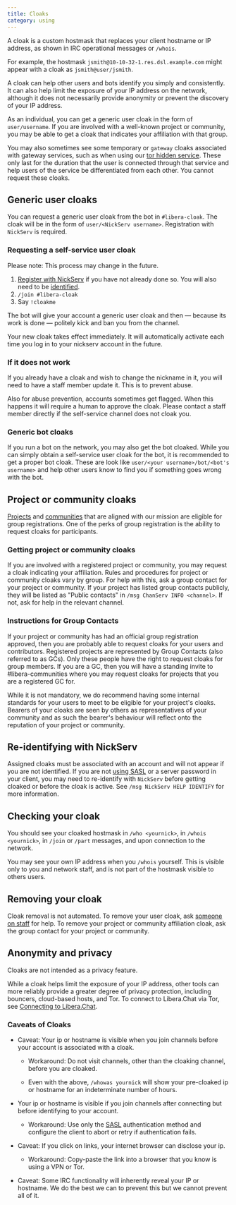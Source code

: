```yaml
---
title: Cloaks 
category: using
---
```


A cloak is a custom hostmask that replaces your client hostname or IP address,
as shown in IRC operational messages or `/whois`.

For example, the hostmask `jsmith@10-10-32-1.res.dsl.example.com` might appear
with a cloak as `jsmith@user/jsmith`.

A cloak can help other users and bots identify you simply and consistently. It
can also help limit the exposure of your IP address on the network, although
it does not necessarily provide anonymity or prevent the discovery of your IP
address.

As an individual, you can get a generic user cloak in the form of
`user/username`. If you are involved with a well-known project or community,
you may be able to get a cloak that indicates your affiliation with that
group.

You may also sometimes see some temporary or `gateway` cloaks associated with
gateway services, such as when using our
[tor hidden service](/guides/connect#accessing-liberachat-via-tor). These only
last for the duration that the user is connected through that service and help
users of the service be differentiated from each other. You cannot request
these cloaks.

## Generic user cloaks

You can request a generic user cloak from the bot in `#libera-cloak`. The
cloak will be in the form of `user/<NickServ username>`. Registration with
`NickServ` is required.

### Requesting a self-service user cloak

Please note: This process may change in the future.

1. [Register with NickServ](/guides/registration) if you have not already
   done so. You will also need to be
   [identified](/guides/registration#logging-in).
2. `/join #libera-cloak`
3. Say `!cloakme`

The bot will give your account a generic user cloak and then — because its
work is done — politely kick and ban you from the channel.

Your new cloak takes effect immediately. It will automatically activate each
time you log in to your nickserv account in the future.

### If it does not work

If you already have a cloak and wish to change the nickname in it, you will
need to have a staff member update it. This is to prevent abuse.

Also for abuse prevention, accounts sometimes get flagged. When this happens
it will require a human to approve the cloak. Please contact a staff member
directly if the self-service channel does not cloak you.

### Generic bot cloaks

If you run a bot on the network, you may also get the bot cloaked. While you
can simply obtain a self-service user cloak for the bot, it is recommended to
get a proper bot cloak. These are look like
`user/<your username>/bot/<bot's username>` and help
other users know to find you if something goes wrong with the bot.

## Project or community cloaks

[Projects](https://libera.chat/chanreg#project-registration) and
[communities](https://libera.chat/chanreg#community-registration) that are
aligned with our mission are eligible for group registrations. One of the
perks of group registration is the ability to request cloaks for participants.

### Getting project or community cloaks

If you are involved with a registered project or community, you may
request a cloak indicating your affiliation. Rules and procedures for project
or community cloaks vary by group. For help with this, ask a group contact for
your project or community. If your project has listed group contacts publicly,
they will be listed as "Public contacts" in `/msg ChanServ INFO <channel>`. If
not, ask for help in the relevant channel.

### Instructions for Group Contacts

If your project or community has had an official group registration approved,
then you are probably able to request cloaks for your users and contributors.
Registered projects are represented by Group Contacts (also referred to as GCs).
Only these people have the right to request cloaks for group members.
If you are a GC, then you will have a standing invite to #libera-communities
where you may request cloaks for projects that you are a registered GC for.

While it is not mandatory, we do recommend having some internal standards for
your users to meet to be eligible for your project's cloaks. Bearers of your
cloaks are seen by others as representatives of your community and as such the
bearer's behaviour will reflect onto the reputation of your project or community.

## Re-identifying with NickServ

Assigned cloaks must be associated with an account and will not appear if you
are not identified. If you are not [using SASL](/guides/sasl) or a server
password in your client, you may need to re-identify with `NickServ` before
getting cloaked or before the cloak is active. See
`/msg NickServ HELP IDENTIFY` for more information.

## Checking your cloak

You should see your cloaked hostmask in `/who <yournick>`, in
`/whois <yournick>`, in `/join` or `/part` messages, and upon connection to
the network.

You may see your own IP address when you `/whois` yourself. This is visible
only to you and network staff, and is not part of the hostmask visible to
others users.

## Removing your cloak

Cloak removal is not automated. To remove your user cloak, ask [someone on
staff](https://libera.chat/about#wider-staff-and-organisation-membership) for
help. To remove your project or community affiliation cloak, ask the group
contact for your project or community.

## Anonymity and privacy

Cloaks are not intended as a privacy feature.

While a cloak helps limit the exposure of your IP address, other tools can
more reliably provide a greater degree of privacy protection, including
bouncers, cloud-based hosts, and Tor. To connect to Libera.Chat via Tor, see
[Connecting to Libera.Chat](/guides/connect#accessing-liberachat-via-tor).

### Caveats of Cloaks

- Caveat: Your ip or hostname is visible when you join channels before
your account is associated with a cloak.

  - Workaround: Do not visit channels, other than the cloaking channel,
before you are cloaked.

  - Even with the above, `/whowas yournick` will show your pre-cloaked ip
or hostname for an indeterminate number of hours.

- Your ip or hostname is visible if you join channels after connecting but
before identifying to your account.

  - Workaround: Use only the [SASL](sasl) authentication method and configure
the client to abort or retry if authentication fails.

- Caveat: If you click on links, your internet browser can disclose your ip.

  - Workaround: Copy-paste the link into a browser that you know is using a
VPN or Tor.

- Caveat: Some IRC functionality will inherently reveal your IP or hostname.
We do the best we can to prevent this but we cannot prevent all of it.
